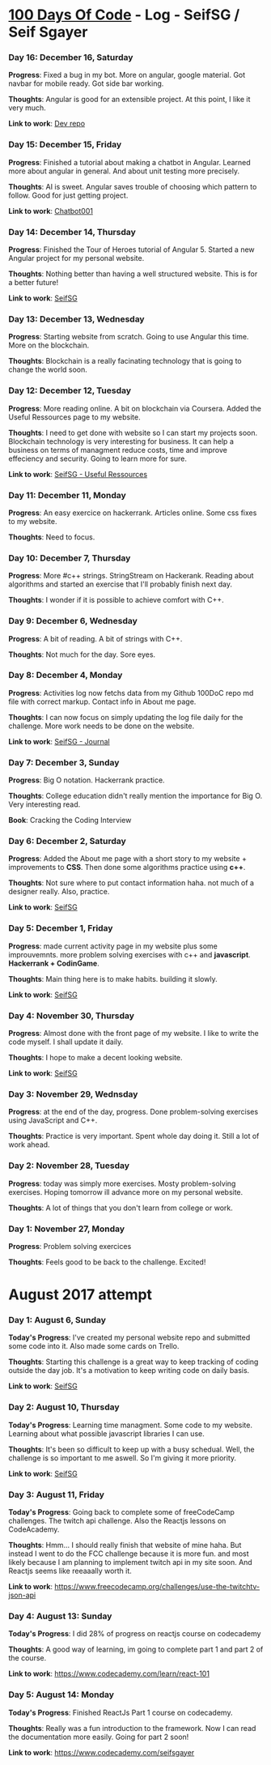 
# [100 Days Of Code](https://twitter.com/search?src=typd&q=%23100DaysOfCode) - Log - SeifSG / Seif Sgayer

### Day 16: December 16, Saturday

**Progress**: Fixed a bug in my bot. More on angular, google material.
Got navbar for mobile ready. Got side bar working.

**Thoughts**: Angular is good for an extensible project. At this point, I like it very much.

**Link to work**: [Dev repo](https://github.com/seifsg/seifsg.github.io/tree/Dev)
### Day 15: December 15, Friday

**Progress**: Finished a tutorial about making a chatbot in Angular. Learned more about angular in general. And about unit testing more precisely.

**Thoughts**: AI is sweet. Angular saves trouble of choosing which pattern to follow.
Good for just getting project.

**Link to work**: [Chatbot001](https://seifsg.com/snowball-chatbot/)

### Day 14: December 14, Thursday

**Progress**: Finished the Tour of Heroes tutorial of Angular 5. Started a new Angular project for my personal website.

**Thoughts**: Nothing better than having a well structured website. This is for a better future!

**Link to work**: [SeifSG](https://seifsg.com)

### Day 13: December 13, Wednesday

**Progress**: Starting website from scratch. Going to use Angular this time. More on the blockchain.

**Thoughts**: Blockchain is a really facinating technology that is going to change the world soon.

### Day 12: December 12, Tuesday

**Progress**: More reading online. A bit on blockchain via Coursera. Added the Useful Ressources page to my website.

**Thoughts**: I need to get done with website so I can start my projects soon.
Blockchain technology is very interesting for business. It can help a business on terms of managment reduce costs, time and improve effeciency and security. Going to learn more for sure.

**Link to work**: [SeifSG - Useful Ressources](https://seifsg.com/ur.html)

### Day 11: December 11, Monday

**Progress**: An easy exercice on hackerrank. Articles online. Some css fixes to my website.

**Thoughts**: Need to focus.

### Day 10: December 7, Thursday

**Progress**: More #c++ strings. StringStream on Hackerank. Reading about algorithms and started an exercise that I'll probably finish next day.

**Thoughts**: I wonder if it is possible to achieve comfort with C++.

### Day 9: December 6, Wednesday

**Progress**: A bit of reading. A bit of strings with C++.

**Thoughts**: Not much for the day. Sore eyes.


### Day 8: December 4, Monday

**Progress**: Activities log now fetchs data from my Github 100DoC repo md file with correct markup. Contact info in About me page.

**Thoughts**: I can now focus on simply updating the log file daily for the challenge. More work needs to be done on the website.

**Link to work**: [SeifSG - Journal](https://seifsg.com/journal.html)

### Day 7: December 3, Sunday

**Progress**: Big O notation. Hackerrank practice.

**Thoughts**: College education didn't really mention the importance for Big O. Very interesting read.

**Book**: Cracking the Coding Interview

### Day 6: December 2, Saturday

**Progress**: Added the About me page with a short story to my website + improvements to __CSS__. Then done some algorithms practice using __c++__.

**Thoughts**: Not sure where to put contact information haha. not much of a designer really. Also, practice.

**Link to work**: [SeifSG](https://seifsg.com/about.html)

### Day 5: December 1, Friday

**Progress**: made current activity page in my website plus some improuvemnts. more problem solving exercises with c++ and __javascript__. __Hackerrank + CodinGame__.

**Thoughts**: Main thing here is to make habits. building it slowly.

**Link to work**: [SeifSG](https://sefsg.com/now.html)

### Day 4: November 30, Thursday

**Progress**: Almost done with the front page of my website. I like to write the code myself. I shall update it daily.

**Thoughts**: I hope to make a decent looking website.

**Link to work**: [SeifSG](https://seifsg.com/)

### Day 3: November 29, Wednsday

**Progress**: at the end of the day, progress. Done problem-solving exercises using JavaScript and C++.

**Thoughts**: Practice is very important. Spent whole day doing it. Still a lot of work ahead.

### Day 2: November 28, Tuesday

**Progress**: today was simply more exercises. Mosty problem-solving exercises. Hoping tomorrow ill advance more on my personal website.

**Thoughts**: A lot of things that you don't learn from college or work.

### Day 1: November 27, Monday

**Progress**: Problem solving exercices

**Thoughts**: Feels good to be back to the challenge. Excited!

# August 2017 attempt
### Day 1: August 6, Sunday

**Today's Progress**: I've created my personal website repo and submitted some code into it. Also made some cards on Trello.

**Thoughts**: Starting this challenge is a great way to keep tracking of coding outside the day job. It's a motivation to keep writing code on daily basis.

**Link to work**: [SeifSG](https://seifsg.github.io/)

### Day 2: August 10, Thursday

**Today's Progress**: Learning time managment. Some code to my website. Learning about what possible javascript libraries I can use.

**Thoughts**: It's been so difficult to keep up with a busy schedual. Well, the challenge is so important to me aswell. So I'm giving it more priority.

**Link to work**: [SeifSG](https://seifsg.github.io/)

### Day 3: August 11, Friday

**Today's Progress**: Going back to complete some of freeCodeCamp challenges. The twitch api challenge. Also the Reactjs lessons on CodeAcademy.

**Thoughts**: Hmm... I should really finish that website of mine haha. But instead I went to do the FCC challenge because it is more fun. and most likely because I am planning to implement twitch api in my site soon. And Reactjs seems like reeaaally worth it.

**Link to work**: https://www.freecodecamp.org/challenges/use-the-twitchtv-json-api

### Day 4: August 13: Sunday

**Today's Progress**: I did 28% of progress on reactjs course on codecademy

**Thoughts**: A good way of learning, im going to complete part 1 and part 2 of the course.

**Link to work**: https://www.codecademy.com/learn/react-101

### Day 5: August 14: Monday

**Today's Progress**: Finished ReactJs Part 1 course on codecademy.

**Thoughts**: Really was a fun introduction to the framework. Now I can read the documentation more easily. Going for part 2 soon!

**Link to work**: https://www.codecademy.com/seifsgayer
